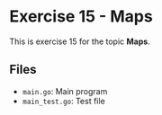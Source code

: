 # Exercise 15 - Maps

This is exercise 15 for the topic **Maps**.

## Files
- `main.go`: Main program
- `main_test.go`: Test file
